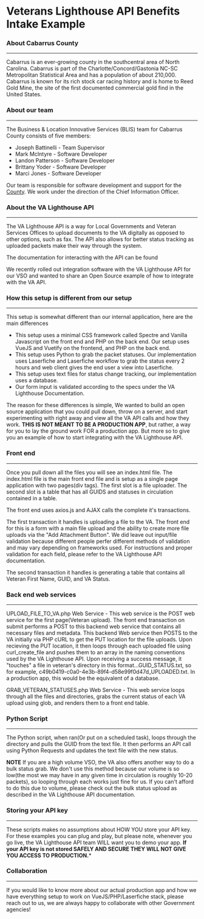 # Veterans Lighthouse API Benefits Intake Example

### About Cabarrus County
---
Cabarrus is an ever-growing county in the southcentral area of North Carolina. Cabarrus is part of the Charlotte/Concord/Gastonia NC-SC Metropolitan Statistical Area and has a population of about 210,000. Cabarrus is known for its rich stock car racing history and is home to Reed Gold Mine, the site of the first documented commercial gold find in the United States.

### About our team
---
The Business & Location Innovative Services (BLIS) team for Cabarrus County consists of five members:

+ Joseph Battinelli - Team Supervisor
+ Mark McIntyre - Software Developer
+ Landon Patterson - Software Developer
+ Brittany Yoder - Software Developer
+ Marci Jones - Software Developer

Our team is responsible for software development and support for the [County](https://www.cabarruscounty.us/departments/information-technology). We work under the direction of the Chief Information Officer.

### About the VA Lighthouse API
---
The VA Lighthouse API is a way for Local Governments and Veteran Services Offices to upload documents to the VA digitally as opposed to other options, such as fax. The API also allows for better status tracking as uploaded packets make their way through the system.

The documentation for interacting with the API can be found 

We recently rolled out integration software with the VA Lighthouse API for our VSO and wanted to share an Open Source example of how to integrate with the VA API.

### How this setup is different from our setup
---
This setup is somewhat different than our internal application, here are the main differences

+ This setup uses a minimal CSS framework called Spectre and Vanilla Javascript on the front end and PHP on the back end. Our setup uses VueJS and Vuetify on the frontend, and PHP on the back end.
+ This setup uses Python to grab the packet statuses. Our implementation uses Laserfiche and Laserfiche workflow to grab the status every 2 hours and web client gives the end user a view into Laserfiche.
+ This setup uses text files for status change tracking, our implementation uses a database.
+ Our form input is validated according to the specs under the VA Lighthouse Documentation.

The reason for these differences is simple, We wanted to build an open source application that you could pull down, throw on a server, and start experimenting with right away and view all the VA API calls and how they work. **THIS IS NOT MEANT TO BE A PRODUCTION APP**, but rather, a way for you to lay the ground work FOR a production app. But more so to give you an example of how to start integrating with the VA Lighthouse API.

### Front end
---
Once you pull down all the files you will see an index.html file. The index.html file is the main front end file and is setup as a single page application with two pages(div tags). The first slot is a file uploader. The second slot is a table that has all GUIDS and statuses in circulation contained in a table.

The front end uses axios.js and AJAX calls the complete it's transactions. 

The first transaction it handles is uploading a file to the VA. The front end for this is a form with a main file upload and the ability to create more file uploads via the "Add Attachment Button". We did leave out input/file validation because different people perfer different methods of validation and may vary depending on frameworks used. For instructions and proper validation for each field, please refer to the VA Lighthouse API documentation.

The second transaction it handles is generating a table that contains all Veteran First Name, GUID, and VA Status.


### Back end web services
---
UPLOAD_FILE_TO_VA.php Web Service - This web service is the POST web service for the first page(Veteran upload). The front end transaction on submit performs a POST to this backend web service that contains all necessary files and metadata. This backend Web service then POSTS to the VA initially via PHP cURL to get the PUT location for the file uploads. Upon recieving the PUT location, it then loops through each uploaded file using curl_create_file and pushes them to an array in the naming conventions used by the VA Lighthouse API. Upon receiving a success message, it "touches" a file in veteran's directory in this format...GUID_STATUS.txt, so for example, c49b0419-c0a0-4e3b-89f4-d58e99f0d47d_UPLOADED.txt. In a production app, this would be the equivalent of a database.

GRAB_VETERAN_STATUSES.php Web Service - This web service loops through all the files and directories, grabs the current status of each VA upload using glob, and renders them to a front end table.

### Python Script
---
The Python script, when ran(Or put on a scheduled task), loops through the directory and pulls the GUID from the text file. It then performs an API call using Python Requests and updates the text file with the new status.

**NOTE** If you are a high volume VSO, the VA also offers another way to do a bulk status grab. We don't use this method because our volume is so low(the most we may have in any given time in circulation is roughly 10-20 packets), so looping through each works just fine for us. If you can't afford to do this due to volume, please check out the bulk status upload as described in the VA Lighthouse API documentation.

### Storing your API key
---
These scripts makes no assumptions about HOW YOU store your API key. For these examples you can plug and play, but please note, whenever you go live, the VA Lighthouse API team WILL want you to demo your app. **If your API key is not stored SAFELY AND SECURE THEY WILL NOT GIVE YOU ACCESS TO PRODUCTION.***

### Collaboration
---
If you would like to know more about our actual production app and how we have everything setup to work on VueJS/PHP/Laserfiche stack, please reach out to us, we are always happy to collaborate with other Government agencies! 
